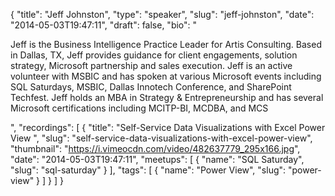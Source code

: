 {
  "title": "Jeff Johnston",
  "type": "speaker",
  "slug": "jeff-johnston",
  "date": "2014-05-03T19:47:11",
  "draft": false,
  "bio": "<p>Jeff is the Business Intelligence Practice Leader for Artis Consulting. Based in Dallas, TX, Jeff provides guidance for client engagements, solution strategy, Microsoft partnership and sales execution. Jeff is an active volunteer with MSBIC and has spoken at various Microsoft events including SQL Saturdays, MSBIC, Dallas Innotech Conference, and SharePoint Techfest. Jeff holds an MBA in Strategy & Entrepreneurship and has several Microsoft certifications including MCITP-BI, MCDBA, and MCS</p>",
  "recordings": [
    {
      "title": "Self-Service Data Visualizations with Excel Power View ",
      "slug": "self-service-data-visualizations-with-excel-power-view",
      "thumbnail": "https://i.vimeocdn.com/video/482637779_295x166.jpg",
      "date": "2014-05-03T19:47:11",
      "meetups": [
        {
          "name": "SQL Saturday",
          "slug": "sql-saturday"
        }
      ],
      "tags": [
        {
          "name": "Power View",
          "slug": "power-view"
        }
      ]
    }
  ]
}